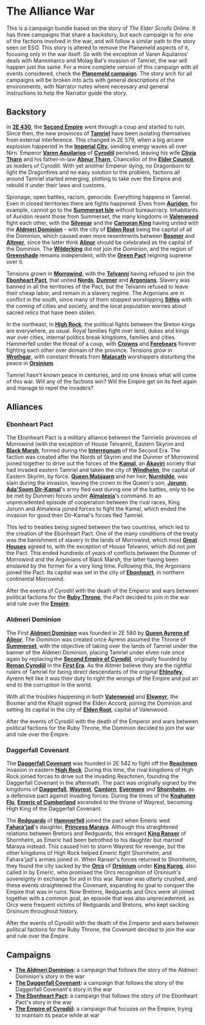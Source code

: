 <!-- @PageTitle: The Alliance War | Campaigns -->

# The Alliance War
This is a campaign bundle based on the story of _The Elder Scrolls Online_. It has three campaigns that share a backstory, but each campaign is for one of the factions involved in the war, and will follow a similar path to the story seen on ESO. This story is altered to remove the Planemeld aspects of it, focusing only in the war itself. So with the exception of Varen Aquilarios' deals with Mannimarco and Molag Bal's invasion of Tamriel, the war will happen just the same. For a more complete version of this campaign with all events considered, check the **[Planemeld campaign](/adventures/planemeld)**. The story arch for all campaigns will be broken into acts with general descriptions of the environments, with Narrator notes where necessary and general instructions to help the Narrator guide the story.

## Backstory
In **[2E 430](https://en.uesp.net/wiki/Lore:Second_Era)**, the **[Second Empire](https://en.uesp.net/wiki/Lore:Second_Empire)** went through a coup and started to ruin. Since then, the new provinces of **[Tamriel](https://en.uesp.net/wiki/Lore:Tamriel)** have been isolating themselves from external interference. This changed in 2E 579, when a big arcane explosion happened in the **[Imperial City](https://en.uesp.net/wiki/Lore:Imperial_City)**, sending energy waves all over Nirn. Emperor **[Varen Aquilarios](https://en.uesp.net/wiki/Lore:Varen_Aquilarios)** of **[Cyrodiil](https://en.uesp.net/wiki/Lore:Cyrodiil)** perished, leaving his wife **[Clivia Tharn](https://en.uesp.net/wiki/Lore:Clivia_Tharn)** and his father-in-law **[Abnur Tharn](https://en.uesp.net/wiki/Lore:Abnur_Tharn)**, Chancellor of the **[Elder Council](https://en.uesp.net/wiki/Lore:Elder_Council)**, as leaders of Cyrodiil. With yet another Emperor dying, no Dragonborn to light the Dragonfires and no easy solution to the problem, factions all around Tamriel started emerging, plotting to take over the Empire and rebuild it under their laws and customs.

Spionage, open battles, racism, genocide. Everything happens in Tamriel. Even in closed territories there are fights happened. Elves from **[Auridon](https://en.uesp.net/wiki/Lore:Auridon)**, for example, cannot go to the **[Summerset Isle](https://en.uesp.net/wiki/Lore:Summerset_Isle)** without bureaucracy. Inhabitants of Auridon resent those from Summerset, the many kingdoms in **[Valenwood](https://en.uesp.net/wiki/Lore:Valenwood)** fight each other, with the **[Silvenar](https://en.uesp.net/wiki/Lore:The_Silvenar)** and the **[Camoran King](https://en.uesp.net/wiki/Lore:Aeradan_Camoran)** having united with the **[Aldmeri Dominion](https://en.uesp.net/wiki/Lore:First_Aldmeri_Dominion)** - with the city of **[Elden Root](https://en.uesp.net/wiki/Lore:Elden_Root)** being the capital of all the Dominion, which caused even more resentments between **[Bosmer](https://en.uesp.net/wiki/Lore:Bosmer)** and **[Altmer](https://en.uesp.net/wiki/Lore:Altmer)**, since the latter think **[Alinor](https://en.uesp.net/wiki/Lore:Alinor)** should be celebrated as the capital of the Dominion. The **[Wilderking](https://en.uesp.net/wiki/Lore:Wilderking)** did not join the Dominion, and the region of **[Greenshade](https://en.uesp.net/wiki/Lore:Greenshade)** remains independent, with the **[Green Pact](https://en.uesp.net/wiki/Lore:Green_Pact)** reigning supreme over it.

Tensions grown in **[Morrowind](https://en.uesp.net/wiki/Lore:Morrowind)**, with the **[Telvanni](https://en.uesp.net/wiki/Lore:Telvanni)** having refused to join the **[Ebonheart Pact](https://en.uesp.net/wiki/Lore:Ebonheart_Pact)**, that united **[Nords](https://en.uesp.net/wiki/Lore:Nord)**, **[Dunmer](https://en.uesp.net/wiki/Lore:Dunmer)** and **[Argonians](https://en.uesp.net/wiki/Lore:Argonian)**. Slavery was banned in all the territories of the Pact, but the Telvanni refused to leave their cheap labor, and remain in a slavery regime. The Argonians are in conflict in the south, since many of them stopped worshipping **[Sithis](https://en.uesp.net/wiki/Lore:Sithis)** with the coming of cities and society, and the local population worries about sacred relics that have been stolen.

In the northeast, in **[High Rock](https://en.uesp.net/wiki/Lore:High_Rock)**, the political fights between the Breton kings are everywhere, as usual. Royal families fight over land, dukes and kings war over cities, internal politics break kingdoms, families and cities. Hammerfell under the threat of a coup, with **[Crowns](https://en.uesp.net/wiki/Lore:Crowns)** and **[Forebears](https://en.uesp.net/wiki/Lore:Forebears)** forever fighting each other over domain of the province. Tensions grow in **[Wrothgar](https://en.uesp.net/wiki/Lore:Wrothgar)**, with constant threats from **[Malacath](https://en.uesp.net/wiki/Lore:Malacath)** worshippers disturbing the peace in **[Orsinium](https://en.uesp.net/wiki/Lore:Orsinium)**.

Tamriel hasn't known peace in centuries, and no one knows what will come of this war. Will any of the factions win? Will the Empire get on its feet again and manage to repel the invaders?

## Alliances
### Ebonheart Pact
The Ebonheart Pact is a military alliance between the Tamrielic provinces of Morrowind (with the exception of House Telvanni), Eastern Skyrim and **[Black Marsh](https://en.uesp.net/wiki/Lore:Black_Marsh)**, formed during the **[Interregnum](https://en.uesp.net/wiki/Lore:Interregnum)** of the Second Era. The faction was created after the Nords of Skyrim and the Dunmer of Morrowind joined together to drive out the forces of the **[Kamal](https://en.uesp.net/wiki/Lore:Kamal_(race))**, an **[Akaviri](https://en.uesp.net/wiki/Lore:Akavir)** society that had invaded eastern Tamriel and taken the city of **[Windhelm](https://en.uesp.net/wiki/Lore:Windhelm)**, the capital of Eastern Skyrim, by force. **[Queen Mabjaarn](https://en.uesp.net/wiki/Lore:Mabjaarn_Flame-Hair)** and her heir, **[Nurnhilde](https://en.uesp.net/wiki/Lore:Nurnhilde)**, was slain during the invasion, leaving the crown to the Queen's son, **[Jorunn](https://en.uesp.net/wiki/Lore:Jorunn)**. **[Ada'Soom Dir-Kamal](https://en.uesp.net/wiki/Lore:Ada'Soom_Dir-Kamal)**'s army fled east during one of the battles, only to be be met by Dunmeri forces under **[Almalexia](https://en.uesp.net/wiki/Lore:Almalexia)**'s command. In an unprecedented episode of cooperation between the rival races, King Jorunn and Almalexia joined forces to fight the Kamal, which ended the invasion for good then Dir-Kamal's forces fled Tamriel.

This led to treaties being signed between the two countries, which led to the creation of the Ebonheart Pact. One of the many conditions of the treaty was the banishment of slavery in the lands of Morrowind, which most **[Great Houses](https://en.uesp.net/wiki/Lore:Great_Houses)** agreed to, with the exception of House Telvanni, which did not join the Pact. This ended hundreds of years of conflicts between the Dunmer of Morrowind and the Argonians of Black Marsh, the latter having been enslaved by the former for a very long time. Following this, the Argonians joined the Pact. Its capital was set in the city of **[Ebonheart](https://en.uesp.net/wiki/Lore:Ebonhear)**, in northern continental Morrowind.

After the events of Cyrodiil with the death of the Emperor and wars between political factions for the **[Ruby Throne](https://en.uesp.net/wiki/Lore:Ruby_Throne)**, the Pact decided to join in the war and rule over the **[Empire](https://en.uesp.net/wiki/Lore:Empire)**.

### Aldmeri Dominion
The First **[Aldmeri Dominion](https://en.uesp.net/wiki/Lore:Aldmeri_Dominion)** was founded in 2E 580 by **[Queen Ayrenn of Alinor](https://en.uesp.net/wiki/Lore:Ayrenn)**. The Dominion was created once Ayrenn assumed the Throne of **[Summerset](https://en.uesp.net/wiki/Lore:Summerset_Isles)**, with the objective of taking over the lands of Tamriel under the banner of the Aldmeri Dominion, placing Tamriel under elven rule once again by replacing the **[Second Empire of Cyrodiil](https://en.uesp.net/wiki/Lore:Second_Empire)**, originally founded by **[Reman Cyrodiil](https://en.uesp.net/wiki/Lore:Reman_Cyrodiil)** in the **[First Era](https://en.uesp.net/wiki/Lore:First_Era)**. As the Altmer believe they are the rightful rulers of Tamriel for being direct descendants of the original **[Ehlnofey](https://en.uesp.net/wiki/Lore:Ehlnofey)**, Ayrenn felt like it was their duty to right the wrongs of the Empire and put an end to the corruption in the world.

With all the troubles happening in both **[Valenwood](https://en.uesp.net/wiki/Lore:Valenwood)** and **[Elsweyr](https://en.uesp.net/wiki/Lore:Elsweyr)**, the Bosmer and the Khajiit signed the Elden Accord, joining the Dominion and setting its capital in the city of **[Elden Root](https://en.uesp.net/wiki/Lore:Elden_Root)**, capital of Valenwood.

After the events of Cyrodiil with the death of the Emperor and wars between political factions for the Ruby Throne, the Dominion decided to join the war and rule over the Empire.

### Daggerfall Covenant
The **[Daggerfall Covenant](https://en.uesp.net/wiki/Lore:Daggerfall_Covenant)** was founded in 2E 542 to fight off the **[Reachmen](https://en.uesp.net/wiki/Lore:Reachmen)** invasion in eastern **[High Rock](https://en.uesp.net/wiki/Lore:High_Rock)**. During this time, the rival kingdoms of High Rock joined forces to drive out the invading Reachmen, founding the Daggerfall Covenant in the aftermath. The pact was originally signed by the kingdoms of **[Daggerfall](https://en.uesp.net/wiki/Lore:Daggerfall)**, **[Wayrest](https://en.uesp.net/wiki/Lore:Wayrest)**, **[Camlorn](https://en.uesp.net/wiki/Lore:Camlorn)**, **[Evermore](https://en.uesp.net/wiki/Lore:Evermore)** and **[Shornhelm](https://en.uesp.net/wiki/Lore:Shornhelm)**, as a defensive pact against invading forces. During the times of the **[Knahaten Flu](https://en.uesp.net/wiki/Lore:Knahaten_Flu)**, **[Emeric of Cumberland](https://en.uesp.net/wiki/Lore:Emeric)** ascended to the throne of Wayrest, becoming High King of the Daggerfall Covenant.

The **[Redguards](https://en.uesp.net/wiki/Lore:Redguard)** of **[Hammerfell](https://en.uesp.net/wiki/Lore:Hammerfell)** joined the pact when Emeric wed **[Fahara'jad](https://en.uesp.net/wiki/Lore:Fahara'jad)**'s daughter, **[Princess Maraya](https://en.uesp.net/wiki/Lore:Maraya)**. Although this straightened relations between Bretons and Redguards, this enraged **[King Ranser](https://en.uesp.net/wiki/Lore:Ranser)** of Shornhelm, as Emeric had been betrothed to his daughter but married Maraya instead. This caused him to storm Wayrest for revenge, but the other kingdoms of High Rock helped Emeric fight Shornhelm, and Fahara'jad's armies joined in. When Ranser's forces returned to Shornhelm, they found the city sacked by the **[Orcs](https://en.uesp.net/wiki/Lore:Orc)** of **[Orsinium](https://en.uesp.net/wiki/Lore:Orsinium)** under **[King Kurog](https://en.uesp.net/wiki/Lore:Kurog)**, also called in by Emeric, who promised the Orcs recognition of Orsinium's sovereignty in exchange for aid in this war. Ranser was utterly crushed, and these events straightened the Covenant, expanding its goal to conquer the Empire that was in ruins. Now Bretons, Redguards and Orcs were all joined together with a common goal, an episode that was also unprecedented, as Orcs were frequent victims of Redguards and Bretons, who kept sacking Orsinium throughout history.

After the events of Cyrodiil with the death of the Emperor and wars between political factions for the Ruby Throne, the Covenant decided to join the war and rule over the Empire.

## Campaigns
- **[The Aldmeri Dominion](/adventures/alliance_war/aldmeri_dominion):** a campaign that follows the story of the Aldmeri Dominion's story in the war
- **[The Daggerfall Covenant](/adventures/alliance_war/daggerfall_covenant):** a campaign that follows the story of the Daggerfall Covenant's story in the war
- **[The Ebonheart Pact](/adventures/alliance_war/ebonheart_pact):** a campaign that follows the story of the Ebonheart Pact's story in the war
- **[The Empire of Cyrodiil](/adventures/alliance_war/empire):** a campaign that focuses on the Empire, trying to maintain its peace while at war
